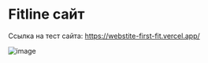 # Fitline сайт

Ссылка на тест сайта: https://webstite-first-fit.vercel.app/

![image](https://github.com/user-attachments/assets/5832eda4-ad5b-4a5b-8f56-a501ac7d41f0)
